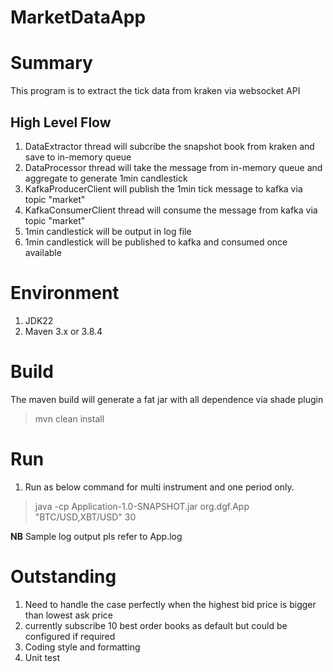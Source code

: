 # MarketDataApp

# Summary
This program is to extract the tick data from kraken via websocket API

## High Level Flow
1. DataExtractor thread will subcribe the snapshot book from kraken and save to in-memory queue
2. DataProcessor thread will take the message from in-memory queue and aggregate to generate 1min candlestick
3. KafkaProducerClient will publish the 1min tick message to kafka via topic "market"
4. KafkaConsumerClient thread will consume the message from kafka via topic "market"
5. 1min candlestick will be output in log file
6. 1min candlestick will be published to kafka and consumed once available

# Environment
1. JDK22
2. Maven 3.x or 3.8.4

# Build
The maven build will generate a fat jar with all dependence via shade plugin
> mvn clean install

# Run
1. Run as below command for multi instrument and one period only.
> java -cp Application-1.0-SNAPSHOT.jar org.dgf.App "BTC/USD,XBT/USD" 30

**NB**
Sample log output pls refer to App.log

# Outstanding
1. Need to handle the case perfectly when the highest bid price is bigger than lowest ask price
2. currently subscribe 10 best order books as default but could be configured if required
3. Coding style and formatting 
4. Unit test



